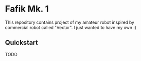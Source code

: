 # Fafik Mk. 1

This repository contains project of my amateur robot inspired by commercial robot called "Vector". I just wanted to have my own :)

## Quickstart

TODO
